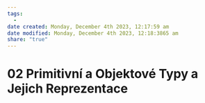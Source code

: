 ```yaml
---
tags:
  - 
date created: Monday, December 4th 2023, 12:17:59 am
date modified: Monday, December 4th 2023, 12:18:3865 am
share: "true"
---
```


# 02 Primitivní a Objektové Typy a Jejich Reprezentace